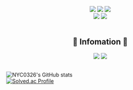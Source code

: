 <div align="center">
    <img src="https://img.shields.io/badge/Python-3776AB?style=for-the-badge&logo=python&logoColor=black">
    <img src="https://img.shields.io/badge/C-A8B9CC?style=for-the-badge&logo=C&logoColor=black">
    <img src="https://img.shields.io/badge/C++-00599C?style=for-the-badge&logo=C%2B%2B&logoColor=black"> <br>
    <img src="https://img.shields.io/badge/Jupyter-F37626?style=for-the-badge&logo=Jupyter&logoColor=black"> 
    <img src="https://img.shields.io/badge/Google Colab-F9AB00?style=for-the-badge&logo=Google Colab&logoColor=black">
</div><br/>

<div align="center">
    <h2>📄 <b>Infomation</b> 📄</h2>
</div>

<div align="center">
    <a href="https://github.com/NYC0326" target="_blank"><img src="https://img.shields.io/badge/Github-181717?&logo=Github&logoColor=white"/></a>
    <a href="https://www.instagram.com/nam_yc326/" target="_blank"><img src="https://img.shields.io/badge/Instagram-E4405F?&logo=Instagram&logoColor=white"/></a>
</div><br>

![NYC0326's GitHub stats](https://github-readme-stats.vercel.app/api?username=NYC0326&show_icons=true&theme=tokyonight)  
[![Solved.ac Profile](http://mazassumnida.wtf/api/generate_badge?boj=bryan0326)](https://solved.ac/bryan0326)

<!--
**NYC0326/NYC0326** is a ✨ _special_ ✨ repository because its `README.md` (this file) appears on your GitHub profile.

Here are some ideas to get you started:

- 🔭 I’m currently working on ...
- 🌱 I’m currently learning ...
- 👯 I’m looking to collaborate on ...
- 🤔 I’m looking for help with ...
- 💬 Ask me about ...
- 📫 How to reach me: ...
- 😄 Pronouns: ...
- ⚡ Fun fact: ...
-->
